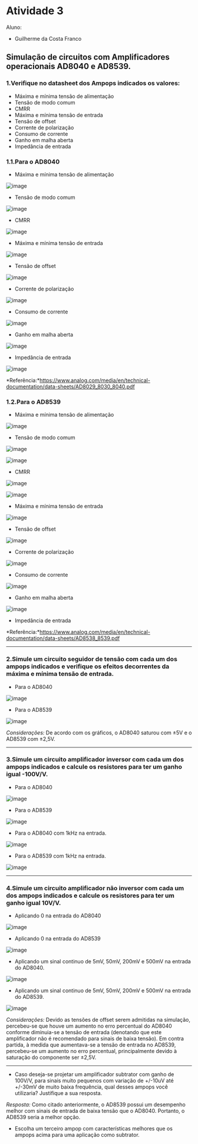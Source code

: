 # Atividade 3
Aluno: 
* Guilherme da Costa Franco

## Simulação de circuitos com Amplificadores operacionais AD8040 e AD8539.

### 1.Verifique no datasheet dos Ampops indicados os valores:

- Máxima e mínima tensão de alimentação
- Tensão de modo comum
- CMRR
- Máxima e mínima tensão de entrada
- Tensão de offset
- Corrente de polarização
- Consumo de corrente
- Ganho em malha aberta
- Impedância de entrada

### 1.1.Para o AD8040

- Máxima e mínima tensão de alimentação 

![image](https://user-images.githubusercontent.com/61738767/116282433-220ee580-a761-11eb-92b7-9028e2878fa0.png)

- Tensão de modo comum

![image](https://user-images.githubusercontent.com/61738767/116312985-8b9feb80-a783-11eb-8883-029833bd2314.png)

- CMRR

![image](https://user-images.githubusercontent.com/61738767/116313224-de79a300-a783-11eb-89e8-04b3d986198a.png)

- Máxima e mínima tensão de entrada

![image](https://user-images.githubusercontent.com/61738767/116313661-6790da00-a784-11eb-8ff1-f0f7aec19639.png)

- Tensão de offset

![image](https://user-images.githubusercontent.com/61738767/116313738-85f6d580-a784-11eb-8fa9-6ed26a5daf86.png)

- Corrente de polarização

![image](https://user-images.githubusercontent.com/61738767/116313824-a7f05800-a784-11eb-8cfe-82c8aa166e5f.png)

- Consumo de corrente

![image](https://user-images.githubusercontent.com/61738767/116313942-d2daac00-a784-11eb-851b-4c9a10e60f6d.png)

- Ganho em malha aberta

![image](https://user-images.githubusercontent.com/61738767/116314186-28af5400-a785-11eb-9903-b710742e47e2.png)

- Impedância de entrada

![image](https://user-images.githubusercontent.com/61738767/116314299-4da3c700-a785-11eb-86ae-f813eca99149.png)


*Referência:*https://www.analog.com/media/en/technical-documentation/data-sheets/AD8029_8030_8040.pdf

### 1.2.Para o AD8539

- Máxima e mínima tensão de alimentação

![image](https://user-images.githubusercontent.com/61738767/116314806-f8b48080-a785-11eb-8175-c0ee7ee0e845.png)


- Tensão de modo comum

![image](https://user-images.githubusercontent.com/61738767/116315000-43ce9380-a786-11eb-95f9-8f5d4f218ba7.png)

![image](https://user-images.githubusercontent.com/61738767/116315043-58ab2700-a786-11eb-9687-58837c5b382f.png)


- CMRR

![image](https://user-images.githubusercontent.com/61738767/116315221-9ad46880-a786-11eb-96b1-3070e61d7411.png)

![image](https://user-images.githubusercontent.com/61738767/116315290-b2abec80-a786-11eb-8f3b-cce41d2ce8f6.png)


- Máxima e mínima tensão de entrada

![image](https://user-images.githubusercontent.com/61738767/116315364-cbb49d80-a786-11eb-8bed-0c578a9b219d.png)


- Tensão de offset

![image](https://user-images.githubusercontent.com/61738767/116314837-0538d900-a786-11eb-91cb-77b296474539.png)


- Corrente de polarização

![image](https://user-images.githubusercontent.com/61738767/116315424-e1c25e00-a786-11eb-93cf-b8077b110690.png)


- Consumo de corrente

![image](https://user-images.githubusercontent.com/61738767/116315447-ea1a9900-a786-11eb-8eb3-0d4da153e2e5.png)


- Ganho em malha aberta

![image](https://user-images.githubusercontent.com/61738767/116315725-4c739980-a787-11eb-82c3-43273a931bad.png)


- Impedância de entrada


*Referência:*https://www.analog.com/media/en/technical-documentation/data-sheets/AD8538_8539.pdf

---

### 2.Simule um circuito seguidor de tensão com cada um dos ampops indicados e verifique os efeitos decorrentes da máxima e mínima tensão de entrada.

- Para o AD8040

![image](https://user-images.githubusercontent.com/61738767/116319004-20a6e280-a78c-11eb-84f2-2291c6efde84.png)

- Para o AD8539

![image](https://user-images.githubusercontent.com/61738767/116319351-c1959d80-a78c-11eb-9f6b-b6e7a602fa91.png)

*Considerações:* De acordo com os gráficos, o AD8040 saturou com ±5V e o AD8539 com ±2,5V.

---

### 3.Simule um circuito amplificador inversor com cada um dos ampops indicados e calcule os resistores para ter um ganho igual -100V/V.

- Para o AD8040

![image](https://user-images.githubusercontent.com/61738767/116321463-7e3d2e00-a790-11eb-8022-f2e209858f48.png)

- Para o AD8539

![image](https://user-images.githubusercontent.com/61738767/116320570-d96e2100-a78e-11eb-9df8-7cadfa8eb2a9.png)

- Para o AD8040 com 1kHz na entrada.

![image](https://user-images.githubusercontent.com/61738767/116321632-ce1bf500-a790-11eb-9a36-d9a03af1bab9.png)

- Para o AD8539 com 1kHz na entrada.

![image](https://user-images.githubusercontent.com/61738767/116320825-56999600-a78f-11eb-94ea-80716a789bce.png)


---

### 4.Simule um circuito amplificador não inversor com cada um dos ampops indicados e calcule os resistores para ter um ganho igual 10V/V.

- Aplicando 0 na entrada do AD8040

![image](https://user-images.githubusercontent.com/61738767/116322639-ce1cf480-a792-11eb-9329-01cf8c7fe47e.png)

- Aplicando 0 na entrada do AD8539

![image](https://user-images.githubusercontent.com/61738767/116324199-10940080-a796-11eb-9f7b-5506fa03278d.png)

- Aplicando um sinal continuo de 5mV, 50mV, 200mV e 500mV na entrada do AD8040.

![image](https://user-images.githubusercontent.com/61738767/116324083-cc086500-a795-11eb-8bd8-600a193d9112.png)

- Aplicando um sinal continuo de 5mV, 50mV, 200mV e 500mV na entrada do AD8539.

![image](https://user-images.githubusercontent.com/61738767/116324431-85ffd100-a796-11eb-8e4f-b3f431adb2e6.png)

*Considerações:* Devido as tensões de offset serem admitidas na simulação, percebeu-se que houve um aumento no erro percentual do AD8040 conforme diminuia-se a tensão de entrada (denotando que este amplificador não é recomendado para sinais de baixa tensão). Em contra partida, à medida que aumentava-se a tensão de entrada no AD8539, percebeu-se um aumento no erro percentual, principalmente devido à saturação do componente ser ±2,5V.

---

- Caso deseja-se projetar um amplificador subtrator com ganho de 100V/V, para sinais muito pequenos com variação de +/-10uV até +/-30mV de muito baixa frequência, qual desses ampops você utilizaria? Justifique a sua resposta.

*Resposta:* Como citado anteriormente, o AD8539 possui um desempenho melhor com sinais de entrada de baixa tensão que o AD8040. Portanto, o AD8539 seria a melhor opção.


- Escolha um terceiro ampop com características melhores que os ampops acima para uma aplicação
como subtrator.
